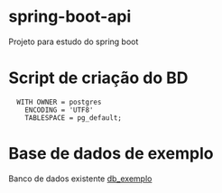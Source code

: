 # spring-boot-api
Projeto para estudo do spring boot

# Script de criação do BD

```CREATE DATABASE postgres_demo
  WITH OWNER = postgres
    ENCODING = 'UTF8'
    TABLESPACE = pg_default;
 ```

# Base de dados de exemplo

Banco de dados existente [db_exemplo](./blob/master/db_exemplo.tar)
